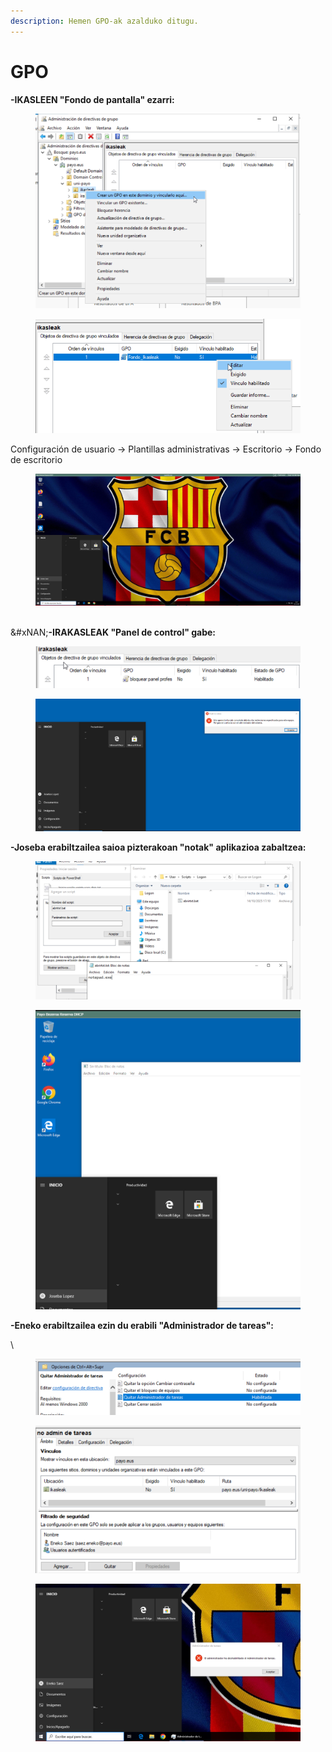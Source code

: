 ```yaml
---
description: Hemen GPO-ak azalduko ditugu.
---
```


# GPO

**-IKASLEEN "Fondo de pantalla" ezarri:**

<figure><img src="../.gitbook/assets/unknown (53).png" alt=""><figcaption></figcaption></figure>

<figure><img src="../.gitbook/assets/unknown (54).png" alt=""><figcaption></figcaption></figure>

Configuración de usuario → Plantillas administrativas → Escritorio → Fondo de escritorio

<figure><img src="../.gitbook/assets/unknown (55).png" alt=""><figcaption></figcaption></figure>

\
&#xNAN;**-IRAKASLEAK  "Panel de control" gabe:**

<figure><img src="../.gitbook/assets/unknown (56).png" alt=""><figcaption></figcaption></figure>

<figure><img src="../.gitbook/assets/unknown (57).png" alt=""><figcaption></figcaption></figure>

**-Joseba erabiltzailea saioa pizterakoan "notak" aplikazioa zabaltzea:**

<figure><img src="../.gitbook/assets/unknown (58).png" alt=""><figcaption></figcaption></figure>

<figure><img src="../.gitbook/assets/unknown (59).png" alt=""><figcaption></figcaption></figure>

**-Eneko erabiltzailea ezin du erabili "Administrador de tareas":**

\


<figure><img src="../.gitbook/assets/unknown (60).png" alt=""><figcaption></figcaption></figure>

<figure><img src="../.gitbook/assets/unknown (61).png" alt=""><figcaption></figcaption></figure>

<figure><img src="../.gitbook/assets/unknown (62).png" alt=""><figcaption></figcaption></figure>
